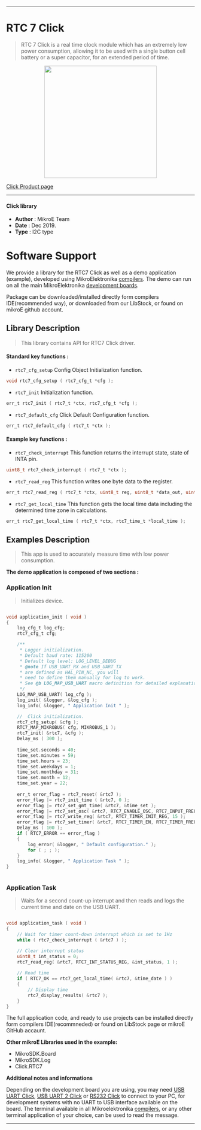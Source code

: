 
---
# RTC 7 Click

> RTC 7 Click is a real time clock module which has an extremely low power consumption, allowing it to be used with a single button cell battery or a super capacitor, for an extended period of time. 

<p align="center">
  <img src="https://download.mikroe.com/images/click_for_ide/rtc7_click.png" height=300px>
</p>

[Click Product page](https://www.mikroe.com/rtc-7-click)

---


#### Click library 

- **Author**        : MikroE Team
- **Date**          : Dec 2019.
- **Type**          : I2C type


# Software Support

We provide a library for the RTC7 Click 
as well as a demo application (example), developed using MikroElektronika 
[compilers](https://shop.mikroe.com/compilers). 
The demo can run on all the main MikroElektronika [development boards](https://shop.mikroe.com/development-boards).

Package can be downloaded/installed directly form compilers IDE(recommended way), or downloaded from our LibStock, or found on mikroE github account. 

## Library Description

> This library contains API for RTC7 Click driver.

#### Standard key functions :

- `rtc7_cfg_setup` Config Object Initialization function.
```c
void rtc7_cfg_setup ( rtc7_cfg_t *cfg ); 
```

- `rtc7_init` Initialization function.
```c
err_t rtc7_init ( rtc7_t *ctx, rtc7_cfg_t *cfg );
```

- `rtc7_default_cfg` Click Default Configuration function.
```c
err_t rtc7_default_cfg ( rtc7_t *ctx );
```

#### Example key functions :

- `rtc7_check_interrupt` This function returns the interrupt state, state of INTA pin.
```c
uint8_t rtc7_check_interrupt ( rtc7_t *ctx );
```

- `rtc7_read_reg` This function writes one byte data to the register.
```c
err_t rtc7_read_reg ( rtc7_t *ctx, uint8_t reg, uint8_t *data_out, uint8_t len );
```

- `rtc7_get_local_time` This function gets the local time data including the determined time zone in calculations.
```c
err_t rtc7_get_local_time ( rtc7_t *ctx, rtc7_time_t *local_time );
```

## Examples Description

> This app is used to accurately measure time with low power consumption.

**The demo application is composed of two sections :**

### Application Init 

> Initializes device.

```c

void application_init ( void )
{
    log_cfg_t log_cfg;
    rtc7_cfg_t cfg;

    /** 
     * Logger initialization.
     * Default baud rate: 115200
     * Default log level: LOG_LEVEL_DEBUG
     * @note If USB_UART_RX and USB_UART_TX 
     * are defined as HAL_PIN_NC, you will 
     * need to define them manually for log to work. 
     * See @b LOG_MAP_USB_UART macro definition for detailed explanation.
     */
    LOG_MAP_USB_UART( log_cfg );
    log_init( &logger, &log_cfg );
    log_info( &logger, " Application Init " );

    //  Click initialization.
    rtc7_cfg_setup( &cfg );
    RTC7_MAP_MIKROBUS( cfg, MIKROBUS_1 );
    rtc7_init( &rtc7, &cfg );
    Delay_ms ( 300 );
    
    time_set.seconds = 40;
    time_set.minutes = 59;
    time_set.hours = 23;
    time_set.weekdays = 1;
    time_set.monthday = 31;
    time_set.month = 12;
    time_set.year = 22;
    
    err_t error_flag = rtc7_reset( &rtc7 );
    error_flag |= rtc7_init_time ( &rtc7, 0 );
    error_flag |= rtc7_set_gmt_time( &rtc7, &time_set );
    error_flag |= rtc7_set_osc( &rtc7, RTC7_ENABLE_OSC, RTC7_INPUT_FREQ_32768HZ, RTC7_OUTPUT_FREQ_32768HZ );
    error_flag |= rtc7_write_reg( &rtc7, RTC7_TIMER_INIT_REG, 15 );
    error_flag |= rtc7_set_timer( &rtc7, RTC7_TIMER_EN, RTC7_TIMER_FREQ_16HZ );
    Delay_ms ( 100 );
    if ( RTC7_ERROR == error_flag )
    {
        log_error( &logger, " Default configuration." );
        for ( ; ; );
    }
    log_info( &logger, " Application Task " );
}
  
```

### Application Task

> Waits for a second count-up interrupt and then reads and logs the current time and date on the USB UART.

```c

void application_task ( void )
{
    // Wait for timer count-down interrupt which is set to 1Hz
    while ( rtc7_check_interrupt ( &rtc7 ) );

    // Clear interrupt status
    uint8_t int_status = 0;
    rtc7_read_reg( &rtc7, RTC7_INT_STATUS_REG, &int_status, 1 );
    
    // Read time
    if ( RTC7_OK == rtc7_get_local_time( &rtc7, &time_date ) )
    {
        // Display time
        rtc7_display_results( &rtc7 );
    }
}

```

The full application code, and ready to use projects can be  installed directly form compilers IDE(recommneded) or found on LibStock page or mikroE GitHub accaunt.

**Other mikroE Libraries used in the example:** 

- MikroSDK.Board
- MikroSDK.Log
- Click.RTC7

**Additional notes and informations**

Depending on the development board you are using, you may need 
[USB UART Click](https://shop.mikroe.com/usb-uart-click), 
[USB UART 2 Click](https://shop.mikroe.com/usb-uart-2-click) or 
[RS232 Click](https://shop.mikroe.com/rs232-click) to connect to your PC, for 
development systems with no UART to USB interface available on the board. The 
terminal available in all Mikroelektronika 
[compilers](https://shop.mikroe.com/compilers), or any other terminal application 
of your choice, can be used to read the message.



---
